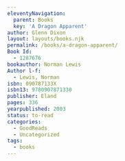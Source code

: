 ```yaml
---
eleventyNavigation:
  parent: Books
  key: 'A Dragon Apparent'
author: Glenn Dixon
layout: layouts/books.njk
permalink: /books/a-dragon-apparent/
Book Id:
  - 1287676
bookauthor: Norman Lewis
Author l-f:
  - Lewis, Norman
isbn: 090787133X
isbn13: 9780907871330
publisher: Eland
pages: 336
yearpublished: 2003
status: to-read
categories:
  - GoodReads
  - Uncategorized
tags:
  - books
---
```

